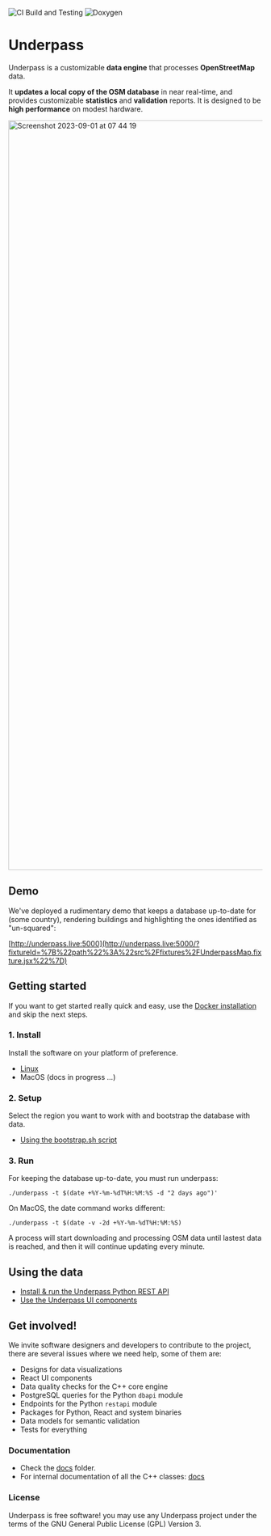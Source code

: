 ![CI Build and Testing](https://github.com/hotosm/underpass/actions/workflows/run_tests.yml/badge.svg)
![Doxygen](https://github.com/hotosm/underpass/actions/workflows/main.yml/badge.svg)

# Underpass

Underpass is a customizable **data engine** that processes **OpenStreetMap** data.

It **updates a local copy of the OSM database** in near real-time, and provides customizable **statistics** and **validation** reports. It is designed to be **high performance** on modest hardware.

<img width="1483" alt="Screenshot 2023-09-01 at 07 44 19" src="https://github.com/hotosm/underpass/assets/1226194/09a942a0-9f03-49d1-9cfe-7359b764441b">

## Demo

We've deployed a rudimentary demo that keeps a database up-to-date for (some country),
rendering buildings and highlighting the ones identified as "un-squared":

[http://underpass.live:5000](http://underpass.live:5000/?fixtureId=%7B%22path%22%3A%22src%2Ffixtures%2FUnderpassMap.fixture.jsx%22%7D)

## Getting started

If you want to get started really quick and easy, use the [Docker installation](https://github.com/hotosm/underpass/blob/master/docs/install-docker.md) and skip the next steps.

### 1. Install

Install the software on your platform of preference.

* [Linux](https://github.com/hotosm/underpass/blob/master/docs/install.md)
* MacOS (docs in progress ...)

### 2. Setup

Select the region you want to work with and bootstrap the database with data.

* [Using the bootstrap.sh script](https://github.com/hotosm/underpass/blob/master/docs/bootstrapsh.md)

### 3. Run

For keeping the database up-to-date, you must run underpass:

`./underpass -t $(date +%Y-%m-%dT%H:%M:%S -d "2 days ago")'`

On MacOS, the date command works different:

`./underpass -t $(date -v -2d +%Y-%m-%dT%H:%M:%S)`

A process will start downloading and processing OSM data until lastest data
is reached, and then it will continue updating every minute.

## Using the data

* [Install & run the Underpass Python REST API](https://github.com/hotosm/underpass/blob/master/docs/python-rest-api.md)
* [Use the Underpass UI components](https://github.com/hotosm/underpass/blob/master/docs/ui-components.md)

## Get involved!

We invite software designers and developers to contribute to the project, there are several issues
where we need help, some of them are:

* Designs for data visualizations
* React UI components
* Data quality checks for the C++ core engine
* PostgreSQL queries for the Python `dbapi` module
* Endpoints for the Python `restapi` module
* Packages for Python, React and system binaries
* Data models for semantic validation
* Tests for everything

### Documentation

* Check the [docs](https://github.com/hotosm/underpass/tree/master/docs) folder.
* For internal documentation of all the C++ classes: [docs](https://hotosm.github.io/underpass/annotated.html) 

### License

Underpass is free software! you may use any Underpass project under the terms of
the GNU General Public License (GPL) Version 3.
